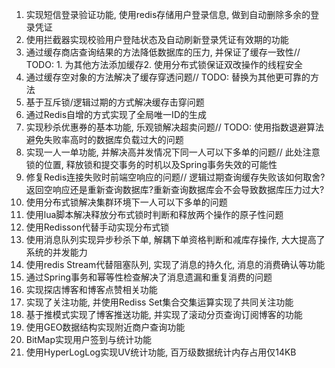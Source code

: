 1. 实现短信登录验证功能, 使用redis存储用户登录信息, 做到自动删除多余的登录凭证
2. 使用拦截器实现校验用户登陆状态及自动刷新登录凭证有效期的功能
3. 通过缓存商店查询结果的方法降低数据库的压力, 并保证了缓存一致性// TODO: 1. 为其他方法添加缓存2. 使用分布式锁保证双改操作的线程安全
4. 通过缓存空对象的方法解决了缓存穿透问题// TODO: 替换为其他更可靠的方法
5. 基于互斥锁/逻辑过期的方式解决缓存击穿问题
6. 通过Redis自增的方式实现了全局唯一ID的生成
7. 实现秒杀优惠券的基本功能, 乐观锁解决超卖问题// TODO: 使用指数退避算法避免失败率高时的数据库负载过大的问题
8. 实现一人一单功能, 并解决高并发情况下同一人可以下多单的问题// 此处注意锁的位置, 释放锁和提交事务的时机以及Spring事务失效的可能性
9. 修复Redis连接失败时前端空响应的问题// 逻辑过期查询缓存失败该如何取舍?返回空响应还是重新查询数据库?重新查询数据库会不会导致数据库压力过大?
10. 使用分布式锁解决集群环境下一人可以下多单的问题
11. 使用lua脚本解决释放分布式锁时判断和释放两个操作的原子性问题
12. 使用Redisson代替手动实现分布式锁
13. 使用消息队列实现异步秒杀下单, 解耦下单资格判断和减库存操作, 大大提高了系统的并发能力
14. 使用redis Stream代替阻塞队列, 实现了消息的持久化, 消息的消费确认等功能
15. 通过Spring事务和幂等性检查解决了消息遗漏和重复消费的问题
16. 实现探店博客和博客点赞相关功能
17. 实现了关注功能, 并使用Rediss Set集合交集运算实现了共同关注功能
18. 基于推模式实现了博客推送功能, 并实现了滚动分页查询订阅博客的功能
19. 使用GEO数据结构实现附近商户查询功能
20. BitMap实现用户签到与统计功能
21. 使用HyperLogLog实现UV统计功能, 百万级数据统计内存占用仅14KB